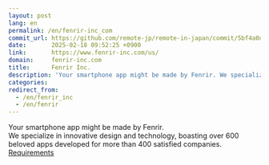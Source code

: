 ```yaml
---
layout: post
lang: en
permalink: /en/fenrir-inc_com
commit_url: https://github.com/remote-jp/remote-in-japan/commit/5bf4a0d17ae322f8f3b3c657632321a1919274ea
date:       2025-02-18 09:52:25 +0900
link:       https://www.fenrir-inc.com/us/
domain:     fenrir-inc.com
title:      Fenrir Inc.
description: 'Your smartphone app might be made by Fenrir. We specialize in innovative design and technology, boasting over 600 beloved apps developed for more than 400 satisfied companies. Requirements'
categories: 
redirect_from:
  - /en/fenrir_inc
  - /en/fenrir
---
```


<p>Your smartphone app might be made by Fenrir.<br />We specialize in innovative design and technology, boasting over 600 beloved apps developed for more than 400 satisfied companies.<br /><a href="https://recruit.fenrir-inc.com/">Requirements</a></p>
